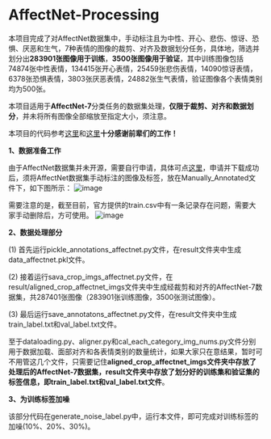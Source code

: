# AffectNet-Processing
本项目完成了对AffectNet数据集中，手动标注且为中性、开心、悲伤、惊讶、恐惧、厌恶和生气，7种表情的图像的裁剪、对齐及数据划分任务，具体地，筛选并划分出**283901张图像用于训练**，**3500张图像用于验证**，其中训练图像包括74874张中性表情，134415张开心表情，25459张悲伤表情，14090惊讶表情，6378张恐惧表情，3803张厌恶表情，24882张生气表情，验证图像各个表情类别均为500张。

本项目适用于**AffectNet-7**分类任务的数据集处理，**仅限于裁剪、对齐和数据划分**，并未将所有图像全部缩放至指定大小，须注意。

本项目的代码参考[这里](https://github.com/PanosAntoniadis/emotion-gcn)和[这里](https://github.com/kaiwang960112/Self-Cure-Network)**十分感谢前辈们的工作！**


**1、数据准备工作**

由于AffectNet数据集并未开源，需要自行申请，具体可点[这里](http://mohammadmahoor.com/affectnet/)，申请并下载成功后，须将AffectNet数据集手动标注的图像及标签，放在Manually_Annotated文件下，如下图所示：
![image](https://github.com/coder-xinxiaohai/AffectNet-Processing/assets/73678229/c25be5b0-8fee-4cb9-90e3-841f63f09f91)


需要注意的是，截至目前，官方提供的train.csv中有一条记录存在问题，需要大家手动删除后，方可使用。
![image](https://github.com/coder-xinxiaohai/AffectNet-Processing/assets/73678229/180e31d0-648b-4606-827e-4440f8d324a4)


**2、数据处理部分**

(1) 首先运行pickle_annotations_affectnet.py文件，在result文件夹中生成data_affectnet.pkl文件。

(2) 接着运行sava_crop_imgs_affectnet.py文件，在result/aligned_crop_affectnet_imgs文件夹中生成经裁剪和对齐的AffectNet-7数据集，共287401张图像（283901张训练图像，3500张测试图像）。

(3) 最后运行save_annotatons_affectnet.py文件，在result文件夹中生成train_label.txt和val_label.txt文件。

至于dataloading.py、aligner.py和cal_each_category_img_nums.py文件分别用于数据加载、面部对齐和各表情类别的数量统计，如果大家只在意结果，暂时可不用管这几个文件，只需要记住**aligned_crop_affectnet_imgs文件夹中存放了处理后的AffectNet-7数据集，result文件夹中存放了划分好的训练集和验证集的标签信息，即train_label.txt和val_label.txt文件**。


**3、为训练标签加噪**

该部分代码在generate_noise_label.py中，运行本文件，即可完成对训练标签的加噪(10%、20%、30%)。

